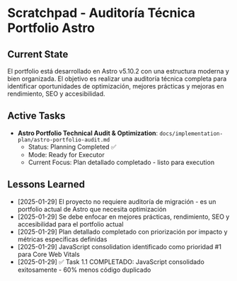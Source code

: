 # Scratchpad - Auditoría Técnica Portfolio Astro

## Current State

El portfolio está desarrollado en Astro v5.10.2 con una estructura moderna y bien organizada. El objetivo es realizar una auditoría técnica completa para identificar oportunidades de optimización, mejores prácticas y mejoras en rendimiento, SEO y accesibilidad.

## Active Tasks

- **Astro Portfolio Technical Audit & Optimization**: `docs/implementation-plan/astro-portfolio-audit.md`
  - Status: Planning Completed ✅
  - Mode: Ready for Executor
  - Current Focus: Plan detallado completado - listo para execution

## Lessons Learned

- [2025-01-29] El proyecto no requiere auditoría de migración - es un portfolio actual de Astro que necesita optimización
- [2025-01-29] Se debe enfocar en mejores prácticas, rendimiento, SEO y accesibilidad para el portfolio actual
- [2025-01-29] Plan detallado completado con priorización por impacto y métricas específicas definidas
- [2025-01-29] JavaScript consolidation identificado como prioridad #1 para Core Web Vitals
- [2025-01-29] ✅ Task 1.1 COMPLETADO: JavaScript consolidado exitosamente - 60% menos código duplicado

